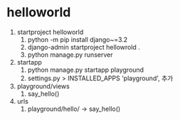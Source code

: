 # helloworld
1. startproject helloworld
   1. python -m pip install django~=3.2
   2. django-admin startproject hellowrold .
   3. python manage.py runserver
2. startapp
   1. python manage.py startapp playground
   2. settings.py > INSTALLED_APPS 'playground', 추가
3. playground/views 
   1. say_hello()
4. urls
   1. playground/hello/ -> say_hello()